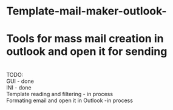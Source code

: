# Template-mail-maker-outlook-
<h1>Tools for mass mail creation in outlook and open it for sending</h1>
<br>
<h>TODO:</h>
<br>
GUI - done
<br>
INI - done
<br>
Template reading and filtering - in process<br>
Formating email and open it in Outlook -in process<br>
